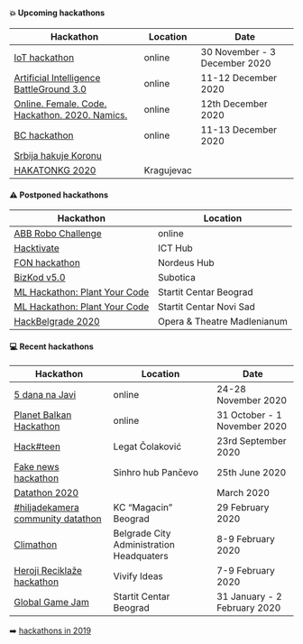 #### :boom: Upcoming hackathons

| Hackathon | Location | Date |
| --------- | -------- | ---- |
| [IoT hackathon](https://www.facebook.com/iktklaster.kragujevac/posts/1831146387032524) | online | 30 November - 3 December 2020 |
| [Artificial Intelligence BattleGround 3.0](https://aibg.best.rs/) | online | 11-12 December 2020 |
| [Online. Female. Code. Hackathon. 2020. Namics.](https://namics.com/en/topics-trends/event/2020/code-hackathon-female-2020-namics) | online | 12th December 2020 |
| [BC hackathon](https://bc-hakaton.bettercollective.rocks/) | online | 11-13 December 2020 |
| [Srbija hakuje Koronu](https://startit.rs/hajde-da-pomognemo-lekarima-i-ugrozenima-poziv-strucnjacima-na-akciju-srbija-hakuje-koronu/) | | |
| [HAKATONKG 2020](http://www.infokg.rs/info/hakatonkg-2020-tema-urbana-mobilnost-prijave-u-toku-nagrada-500-dolara.html) | Kragujevac | |

#### :warning: Postponed hackathons

| Hackathon | Location |
| --------- | -------- |
| [ABB Robo Challenge](https://brandnewengineers.rs/index.html#hakaton) | online |
| [Hacktivate](https://hacktivate.rs/) | ICT Hub |
| [FON hackathon](https://hakaton.fonis.rs/) | Nordeus Hub |
| [BizKod v5.0](https://bizkod.rs/) | Subotica |
| [ML Hackathon: Plant Your Code](https://datadragon.eu/rs/hackathon/) | Startit Centar Beograd |
| [ML Hackathon: Plant Your Code](https://datadragon.eu/rs/hackathon/) | Startit Centar Novi Sad |
| [HackBelgrade 2020](https://www.hackbelgrade.com/) | Opera & Theatre Madlenianum |

#### :computer: Recent hackathons

| Hackathon | Location | Date |
| --------- | -------- | ---- |
| [5 dana na Javi](http://www.5dananajavi.com/) | online | 24-28 November 2020 |
| [Planet Balkan Hackathon](https://www.serbiancaseforspace.com/#/hackathon) | online | 31 October - 1 November 2020 |
| [Hack#teen](https://hackteen.afa.co.rs/) | Legat Čolaković | 23rd September 2020 |
| [Fake news hackathon](https://www.facebook.com/events/200512654491757/) | Sinhro hub Pančevo | 25th June 2020 |
| [Datathon 2020](https://www.raiffeisenbank.rs/datathon-2020/) | | March 2020 |
| [#hiljadekamera community datathon](https://hiljade.kamera.rs/datathon/) | KC “Magacin” Beograd | 29 February 2020 |
| [Climathon](https://climathon.climate-kic.org/sr-rs/belgrade) | Belgrade City Administration Headquaters | 8-9 February 2020 |
| [Heroji Reciklaže hackathon](https://www.facebook.com/events/176509336774559/) | Vivify Ideas | 7-9 February 2020 |
| [Global Game Jam](https://globalgamejam.org/2020/jam-sites/global-game-jam-belgrade-2020) | Startit Centar Beograd | 31 January - 2 February 2020 |

:arrow_right: [hackathons in 2019](2019.md)
